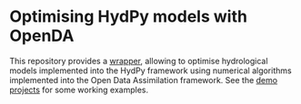 
# Optimising HydPy models with OpenDA

This repository provides a [wrapper](extensions/HydPyOpenDABBModelWrapper/README.md), allowing to optimise hydrological models implemented into the HydPy framework using numerical algorithms implemented into the Open Data Assimilation framework.  See the [demo projects](demos/README.md) for some working examples.
